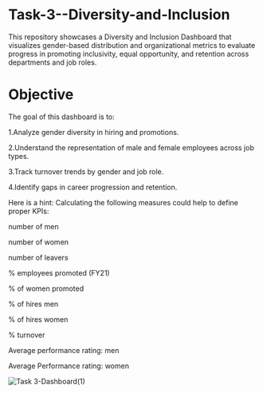 # Task-3--Diversity-and-Inclusion

This repository showcases a Diversity and Inclusion Dashboard that visualizes gender-based distribution and organizational metrics to evaluate progress in promoting inclusivity, equal opportunity, and retention across departments and job roles.
# Objective
The goal of this dashboard is to:

1.Analyze gender diversity in hiring and promotions.

2.Understand the representation of male and female employees across job types.

3.Track turnover trends by gender and job role.

4.Identify gaps in career progression and retention.

Here is a hint: Calculating the following measures could help to define proper KPIs:

number of men

number of women

number of leavers

% employees promoted (FY21)

% of women promoted

% of hires men

% of hires women

% turnover

Average performance rating: men

Average Performance rating: women

![Task 3-Dashboard(1)](https://github.com/user-attachments/assets/9d356c7c-fb05-4b50-8b02-993678325abe)


